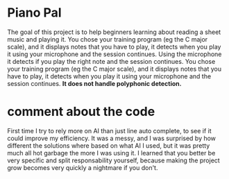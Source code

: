 # Piano Pal
The goal of this project is to help beginners learning about reading a sheet music and playing it.
You chose your training program (eg the C major scale), and it displays notes that you have to play, it detects when you play it using your microphone and the session continues. Using the microphone it detects if you play the right note and the session continues.
You chose your training program (eg the C major scale), and it displays notes that you have to play, it detects when you play it using your microphone and the session continues.
**It does not handle polyphonic detection.**

# comment about the code
First time I try to rely more on AI than just line auto complete, to see if it could improve my efficiency.
It was a messy, and I was surprised by how different the solutions where based on what AI I used, but it was pretty much all hot garbage the more I was using it.
I learned that you better be very specific and split responsability yourself, because making the project grow becomes very quickly a nightmare if you don't.